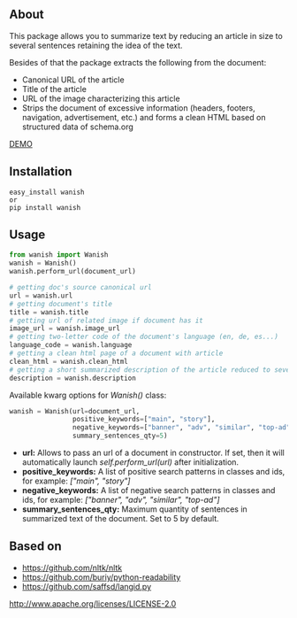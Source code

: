 

## About

This package allows you to summarize text by reducing an article in size to several sentences retaining the idea of the text.

Besides of that the package extracts the following from the document:
* Canonical URL of the article
* Title of the article
* URL of the image characterizing this article
* Strips the document of excessive information (headers, footers, navigation, advertisement, etc.) and forms a clean HTML based on structured data of schema.org

[DEMO](reefeed.com)

## Installation

```
easy_install wanish
or
pip install wanish
```

## Usage

```python
from wanish import Wanish
wanish = Wanish()
wanish.perform_url(document_url)

# getting doc's source canonical url
url = wanish.url
# getting document's title
title = wanish.title
# getting url of related image if document has it
image_url = wanish.image_url
# getting two-letter code of the document's language (en, de, es...)
language_code = wanish.language
# getting a clean html page of a document with article
clean_html = wanish.clean_html
# getting a short summarized description of the article reduced to several sentences (5 by default)
description = wanish.description
```

Available kwarg options for _Wanish()_ class:

```python
wanish = Wanish(url=document_url,
                positive_keywords=["main", "story"],
                negative_keywords=["banner", "adv", "similar", "top-ad"],
                summary_sentences_qty=5)
```

* **url:** Allows to pass an url of a document in constructor. If set, then it will automatically launch _self.perform_url(url)_ after initialization.
* **positive_keywords:** A list of positive search patterns in classes and ids, for example: _["main", "story"]_
* **negative_keywords:** A list of negative search patterns in classes and ids, for example: _["banner", "adv", "similar", "top-ad"]_
* **summary_sentences_qty:** Maximum quantity of sentences in summarized text of the document. Set to 5 by default.


## Based on

* https://github.com/nltk/nltk
* https://github.com/buriy/python-readability
* https://github.com/saffsd/langid.py

http://www.apache.org/licenses/LICENSE-2.0